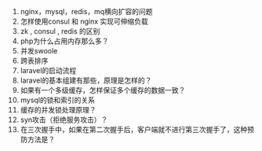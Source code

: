 1. nginx，mysql，redis，mq横向扩容的问题
2. 怎样使用consul 和 nginx 实现可伸缩负载
3. zk , consul , redis 的区别
4. php为什么占用内存那么多？
5. 并发swoole
6. 跨表排序
7. laravel的启动流程
8. laravel的基本组建有那些，原理是怎样的？
9. 如果有一个多级缓存，怎样保证多个缓存的数据一致？
10. mysql的锁和索引的关系
11. 缓存的并发锁处理原理？
12. syn攻击（拒绝服务攻击）？
13.  在三次握手中，如果在第二次握手后，客户端就不进行第三次握手了，这种预防方法是？